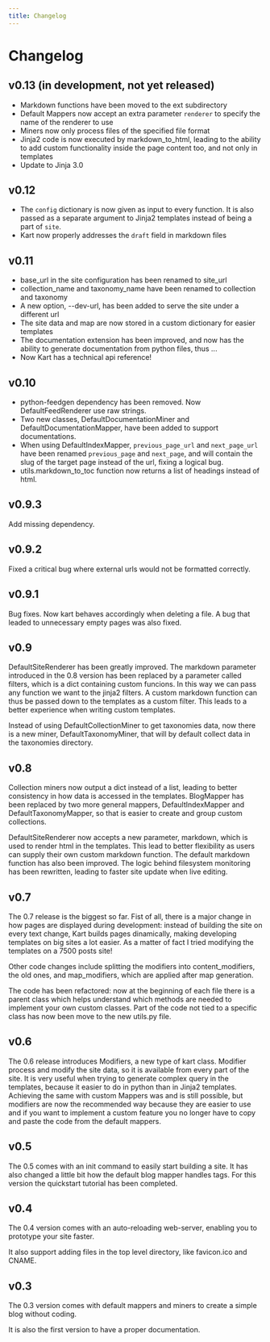 ```yaml
---
title: Changelog
---
```


# Changelog


## v0.13 (in development, not yet released)

* Markdown functions have been moved to the ext subdirectory
* Default Mappers now accept an extra parameter ``renderer`` to specify the name of the renderer to use
* Miners now only process files of the specified file format
* Jinja2 code is now executed by markdown_to_html, leading to the ability to add custom functionality inside the page content too, and not only in templates
* Update to Jinja 3.0

## v0.12

* The ``config`` dictionary is now given as input to every function. It is also passed as a separate argument to Jinja2 templates instead of being a part of ``site``.
* Kart now properly addresses the ``draft`` field in markdown files

## v0.11

* base_url in the site configuration has been renamed to site_url
* collection_name and taxonomy_name have been renamed to collection and taxonomy
* A new option, --dev-url, has been added to serve the site under a different url
* The site data and map are now stored in a custom dictionary for easier templates
* The documentation extension has been improved, and now has the ability to generate documentation from python files, thus ...
* Now Kart has a technical api reference!

## v0.10

* python-feedgen dependency has been removed. Now DefaultFeedRenderer use raw strings.
* Two new classes, DefaultDocumentationMiner and DefaultDocumentationMapper, have been added to support documentations.
* When using DefaultIndexMapper, ``previous_page_url`` and ``next_page_url`` have been renamed ``previous_page`` and ``next_page``, and will contain the slug of the target page instead of the url, fixing a logical bug.
* utils.markdown_to_toc function now returns a list of headings instead of html.

## v0.9.3
Add missing dependency.

## v0.9.2
Fixed a critical bug where external urls would not be formatted correctly.

## v0.9.1
Bug fixes. Now kart behaves accordingly when deleting a file. A bug that leaded to unnecessary empty pages was also fixed.


## v0.9
DefaultSiteRenderer has been greatly improved. The markdown parameter introduced in the 0.8 version has been replaced by a parameter called filters, which is a dict containing custom funcions. In this way we can pass any function we want to the jinja2 filters. A custom markdown function can thus be passed down to the templates as a custom filter. This leads to a better experience when writing custom templates.

Instead of using DefaultCollectionMiner to get taxonomies data, now there is a new miner, DefaultTaxonomyMiner, that will by default collect data in the taxonomies directory.  


## v0.8
Collection miners now output a dict instead of a list, leading to better consistency in how data is accessed in the templates. BlogMapper has been replaced by two more general mappers, DefaultIndexMapper and DefaultTaxonomyMapper, so that is easier to create and group custom collections.

DefaultSiteRenderer now accepts a new parameter, markdown, which is used to render html in the templates. This lead to better flexibility as users can supply their own custom markdown function. The default markdown function has also been improved. The logic behind filesystem monitoring has been rewritten, leading to faster site update when live editing.


## v0.7
The 0.7 release is the biggest so far. Fist of all, there is a major change in how pages are displayed during development: instead of building the site on every text change, Kart builds pages dinamically, making developing templates on big sites a lot easier. As a matter of fact I tried modifying the templates on a 7500 posts site!

Other code changes include splitting the modifiers into content_modifiers, the old ones, and map_modifiers, which are applied after map generation.

The code has been refactored: now at the beginning of each file there is a parent class which helps understand which methods are needed to implement your own custom classes. Part of the code not tied to a specific class has now been move to the new utils.py file.


## v0.6
The 0.6 release introduces Modifiers, a new type of kart class. Modifier process and modify the site data, so it is available from every part of the site. It is very useful when trying to generate complex query in the templates, because it easier to do in python than in Jinja2 templates. Achieving the same with custom Mappers was and is still possible, but modifiers are now the recommended way because they are easier to use and if you want to implement a custom feature you no longer have to copy and paste the code from the default mappers.


## v0.5
The 0.5 comes with an init command to easily start building a site. It has also changed a little bit how the default blog mapper handles tags. For this version the quickstart tutorial has been completed.


## v0.4
The 0.4 version comes with an auto-reloading web-server, enabling you to prototype your site faster.

It also support adding files in the top level directory, like favicon.ico and CNAME.


## v0.3
The 0.3 version comes with default mappers and miners to create a simple blog without coding.

It is also the first version to have a proper documentation.
